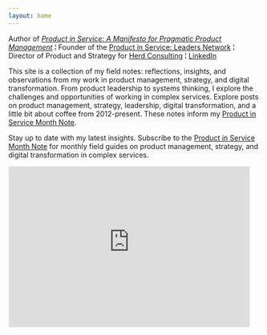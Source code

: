 ```yaml
---
layout: home
---
```

 
Author of *[Product in Service: A Manifesto for Pragmatic Product Management](https://www.productin.services/book)* ¦ Founder of the [Product in Service: Leaders Network](https://www.productin.services/network) ¦ Director of Product and Strategy for [Herd Consulting](https://herd.consulting/) ¦ [LinkedIn](https://www.linkedin.com/in/scottcolfer/)

This site is a collection of my field notes: reflections, insights, and observations from my work in product management, strategy, and digital transformation. From product leadership to systems thinking, I explore the challenges and opportunities of working in complex services. Explore posts on product management, strategy, leadership, digital transformation, and a little bit about coffee from 2012-present. These notes inform my [Product in Service Month Note](https://scottcolfer.substack.com/). 

Stay up to date with my latest insights. Subscribe to the [Product in Service Month Note](https://scottcolfer.substack.com/) for monthly field guides on product management, strategy, and digital transformation in complex services.

<iframe src="https://productinservice.substack.com/embed" width="480" height="320" style="border:1px solid #EEE; background:white;" frameborder="0" scrolling="no"></iframe>
